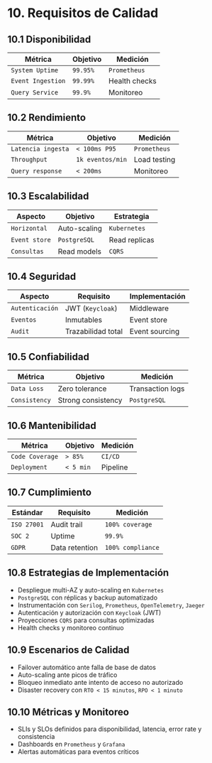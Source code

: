 # 10. Requisitos de Calidad

## 10.1 Disponibilidad

| Métrica         | Objetivo           | Medición         |
|-----------------|-------------------|------------------|
| `System Uptime` | `99.95%`          | `Prometheus`     |
| `Event Ingestion` | `99.99%`         | Health checks    |
| `Query Service` | `99.9%`           | Monitoreo        |

## 10.2 Rendimiento

| Métrica                | Objetivo         | Medición         |
|------------------------|------------------|------------------|
| `Latencia ingesta`     | `< 100ms P95`    | `Prometheus`     |
| `Throughput`           | `1k eventos/min` | Load testing     |
| `Query response`       | `< 200ms`        | Monitoreo        |

## 10.3 Escalabilidad

| Aspecto         | Objetivo           | Estrategia       |
|-----------------|-------------------|------------------|
| `Horizontal`    | Auto-scaling       | `Kubernetes`     |
| `Event store`   | `PostgreSQL`       | Read replicas    |
| `Consultas`     | Read models        | `CQRS`           |

## 10.4 Seguridad

| Aspecto         | Requisito          | Implementación   |
|-----------------|--------------------|------------------|
| `Autenticación` | JWT (`Keycloak`)   | Middleware       |
| `Eventos`       | Inmutables         | Event store      |
| `Audit`         | Trazabilidad total | Event sourcing   |

## 10.5 Confiabilidad

| Métrica         | Objetivo           | Medición         |
|-----------------|-------------------|------------------|
| `Data Loss`     | Zero tolerance     | Transaction logs |
| `Consistency`   | Strong consistency | `PostgreSQL`     |

## 10.6 Mantenibilidad

| Métrica         | Objetivo           | Medición         |
|-----------------|-------------------|------------------|
| `Code Coverage` | `> 85%`            | `CI/CD`          |
| `Deployment`    | `< 5 min`          | Pipeline         |

## 10.7 Cumplimiento

| Estándar        | Requisito          | Medición         |
|-----------------|-------------------|------------------|
| `ISO 27001`     | Audit trail        | `100% coverage`  |
| `SOC 2`         | Uptime             | `99.9%`          |
| `GDPR`          | Data retention     | `100% compliance`|

## 10.8 Estrategias de Implementación

- Despliegue multi-AZ y auto-scaling en `Kubernetes`
- `PostgreSQL` con réplicas y backup automatizado
- Instrumentación con `Serilog`, `Prometheus`, `OpenTelemetry`, `Jaeger`
- Autenticación y autorización con `Keycloak` (JWT)
- Proyecciones `CQRS` para consultas optimizadas
- Health checks y monitoreo continuo

## 10.9 Escenarios de Calidad

- Failover automático ante falla de base de datos
- Auto-scaling ante picos de tráfico
- Bloqueo inmediato ante intento de acceso no autorizado
- Disaster recovery con `RTO < 15 minutos`, `RPO < 1 minuto`

## 10.10 Métricas y Monitoreo

- SLIs y SLOs definidos para disponibilidad, latencia, error rate y consistencia
- Dashboards en `Prometheus` y `Grafana`
- Alertas automáticas para eventos críticos
